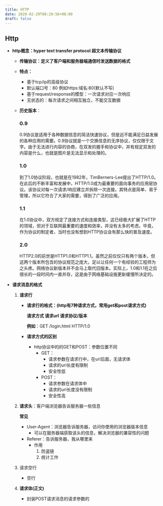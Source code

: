 ```yaml
---
title: HTTP
date: 2020-02-29T08:29:56+08:00
draft: false
---
```


## Http

- **http概念：hyper text transfer protocol 超文本传输协议**

  - **传输协议：定义了客户端和服务器端通信时发送数据的格式**

  - **特点：**

    - 基于tcp/ip的高级协议
    - 默认端口号：80  例如https:域名:80(默认不写)
    - 基于request/response的模型：一次请求对应一次响应
    - 无状态的：每次请求之间相互独立，不能交互数据

    

  - **历史版本**：

    ### 0.9

    0.9协议是适用于各种数据信息的简洁快速协议，但是远不能满足日益发展的各种应用的需要。0.9协议就是一个交换信息的无序协议，仅仅限于文字。由于无法进行内容的协商，在双发的握手和协议中，并有规定双发的内容是什么，也就是图片是无法显示和处理的。

    ### 1.0

    到了1.0协议阶段，也就是在1982年，TimBerners-Lee提出了HTTP/1.0。在此后的不断丰富和发展中，HTTP/1.0成为最重要的面向事务的应用层协议。该协议对每一次请求/响应建立并拆除一次连接。其特点是简单、易于管理，所以它符合了大家的需要，得到了广泛的应用。

    ### 1.1

    在1.0协议中，双方规定了连接方式和连接类型，这已经极大扩展了HTTP的领域，但对于互联网最重要的速度和效率，并没有太多的考虑。毕竟，作为协议的制定者，当时也没有想到HTTP协议会有那么快的普及速度。 

    ### 2.0

    HTTP2.0的前世是HTTP1.0和HTTP1.1。虽然之前仅仅只有两个版本，但这两个版本所包含的协议规范之庞大，足以让任何一个有经验的工程师为之头疼。网络协议新版本并不会马上取代旧版本。实际上，1.0和1.1在之后很长的一段时间内一直并存，这是由于网络基础设施更新缓慢所决定的。



- **请求消息的格式**

  1. **请求行**

     - **请求行的格式：(http有7种请求方式，常用get和post请求方式)**

       **请求方式	请求url	请求协议/版本**

       **例如**：GET    /login.html	HTTP/1.0

     - **请求方式的区别**

       - http协议中的的GET和POST：参数位置不同
         - GET：
           - 请求参数在请求行中，在url后面，无请求体
           - 请求的url长度有限制
           - 安全性低
         - POST：
           - 请求参数在请求体中
           - 请求的url长度没有限制
           - 安全性高

  2. **请求头**：客户端浏览器告诉服务器一些信息

     **常见**
     
     - User-Agent：浏览器告诉服务器，访问你使用的浏览器版本信息
       - 可以在服务器端获取该头的信息，解决浏览器的兼容性的问题
     - Referer：告诉服务器，我从哪里来
       - 作用
         1. 防盗链
         2. 统计工作
     
  3. 请求空行
     
     - 空行
     
  4. **请求体(正文)**
     
     - 封装POST请求消息的请求参数的
     
     